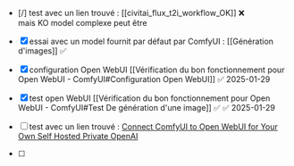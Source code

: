 

- [/] test avec un lien trouvé :  [[civitai_flux_t2i_workflow_OK]]   ❌  
mais KO model complexe peut être  

- [x] essai avec un model fournit par défaut par ComfyUI : [[Génération d'images]] ✅
- [x] configuration Open WebUI [[Vérification du bon fonctionnement pour Open WebUI - ComfyUI#Configuration Open WebUI]] ✅ 2025-01-29
- [x] test open WebUI [[Vérification du bon fonctionnement pour Open WebUI - ComfyUI#Test De génération d'une image]] ✅ ✅ 2025-01-29

- [ ] test avec un lien trouvé :  [Connect ComfyUI to Open WebUI for Your Own Self Hosted Private OpenAI](https://noted.lol/connect-comfyui-to-open-webui/)
- [ ] 